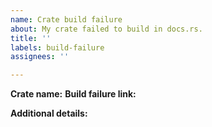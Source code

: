```yaml
---
name: Crate build failure
about: My crate failed to build in docs.rs.
title: ''
labels: build-failure
assignees: ''

---
```


<!-- If you need a system dependency added for your crate to build,
consider making a PR to https://github.com/rust-lang/crates-build-env
instead of opening an issue here. There are detailed instructions for this at
https://forge.rust-lang.org/docs-rs/add-dependencies.html
-->

**Crate name:**
**Build failure link:**

**Additional details:**
